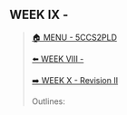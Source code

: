 ## WEEK IX - 

>[🏠 MENU - 5CCS2PLD](year2/5ccs2pld.md)
>
>[⬅️ WEEK VIII - ](year2/5ccs2pld/w8.md)
>
>[➡️ WEEK X - Revision II](year2/5ccs2pld/w10.md)
>
>Outlines:
>
>
